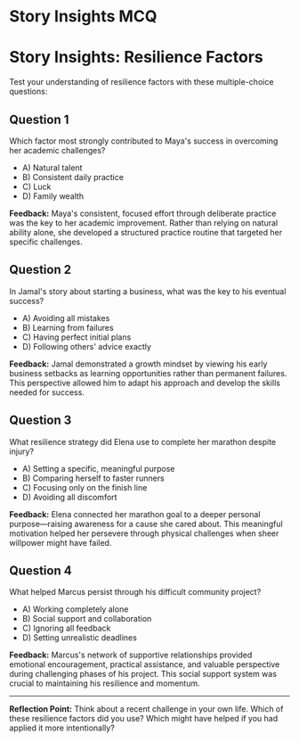 

# Story Insights MCQ

# Story Insights: Resilience Factors

Test your understanding of resilience factors with these multiple-choice questions:

## Question 1
Which factor most strongly contributed to Maya's success in overcoming her academic challenges?
- A) Natural talent
- B) Consistent daily practice
- C) Luck
- D) Family wealth

**Feedback:** Maya's consistent, focused effort through deliberate practice was the key to her academic improvement. Rather than relying on natural ability alone, she developed a structured practice routine that targeted her specific challenges.

## Question 2
In Jamal's story about starting a business, what was the key to his eventual success?
- A) Avoiding all mistakes
- B) Learning from failures
- C) Having perfect initial plans
- D) Following others' advice exactly

**Feedback:** Jamal demonstrated a growth mindset by viewing his early business setbacks as learning opportunities rather than permanent failures. This perspective allowed him to adapt his approach and develop the skills needed for success.

## Question 3
What resilience strategy did Elena use to complete her marathon despite injury?
- A) Setting a specific, meaningful purpose
- B) Comparing herself to faster runners
- C) Focusing only on the finish line
- D) Avoiding all discomfort

**Feedback:** Elena connected her marathon goal to a deeper personal purpose—raising awareness for a cause she cared about. This meaningful motivation helped her persevere through physical challenges when sheer willpower might have failed.

## Question 4
What helped Marcus persist through his difficult community project?
- A) Working completely alone
- B) Social support and collaboration
- C) Ignoring all feedback
- D) Setting unrealistic deadlines

**Feedback:** Marcus's network of supportive relationships provided emotional encouragement, practical assistance, and valuable perspective during challenging phases of his project. This social support system was crucial to maintaining his resilience and momentum.

---

**Reflection Point:** Think about a recent challenge in your own life. Which of these resilience factors did you use? Which might have helped if you had applied it more intentionally?